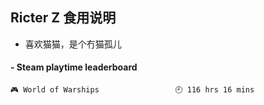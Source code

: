 ## Ricter Z 食用说明
- 喜欢猫猫，是个冇猫孤儿

<!-- steam-box start -->
#### - Steam playtime leaderboard
```text
🎮 World of Warships                 🕘 116 hrs 16 mins
```
<!-- Powered by https://github.com/YouEclipse/steam-box . -->
<!-- steam-box end -->
